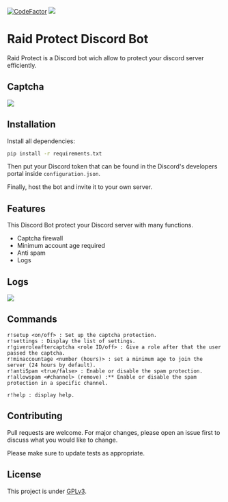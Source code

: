 [![CodeFactor](https://www.codefactor.io/repository/github/darkempire78/Raid-Protect-Discord-Bot/badge/master)](https://www.codefactor.io/repository/github/darkempire78/Raid-Protect-Discord-Bot/overview/master) ![](https://img.shields.io/github/repo-size/Darkempire78/Raid-Protect-Discord-Bot)

# Raid Protect Discord Bot

Raid Protect is a Discord bot wich allow to protect your discord server efficiently.

## Captcha
![](https://github.com/Darkempire78/Raid-Protect-Discord-Bot/blob/master/Capture1.PNG)

## Installation

Install all dependencies:

```bash
pip install -r requirements.txt
```
Then put your Discord token that can be found in the Discord's developers portal inside `configuration.json`.

Finally, host the bot and invite it to your own server.

## Features

This Discord Bot protect your Discord server with many functions.

* Captcha firewall
* Minimum account age required
* Anti spam
* Logs

## Logs

![](https://github.com/LordReaperY/Raid-Protect-Discord-Bot/blob/master/Capture2.PNG)

## Commands

```
r!setup <on/off> : Set up the captcha protection.
r!settings : Display the list of settings.
r!giveroleaftercaptcha <role ID/off> : Give a role after that the user passed the captcha.
r!minaccountage <number (hours)> : set a minimum age to join the server (24 hours by default).
r!antiSpam <true/false> : Enable or disable the spam protection.
r!allowspam <#channel> (remove) :** Enable or disable the spam protection in a specific channel.

r!help : display help.
```

## Contributing

Pull requests are welcome. For major changes, please open an issue first to discuss what you would like to change.

Please make sure to update tests as appropriate.


## License

This project is under [GPLv3](https://github.com/Darkempire7/Raid-Protect-Discord-Bot/blob/master/LICENSE).
